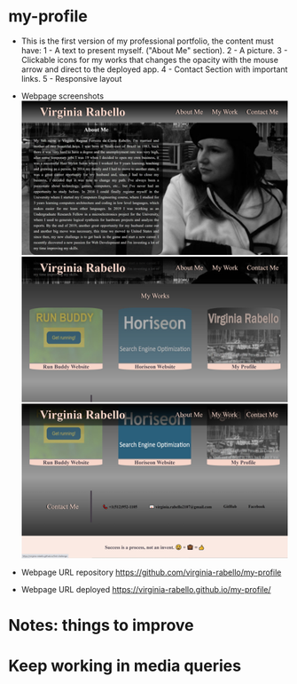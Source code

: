 # my-profile

* This is the first version of my professional portfolio, the content must have:
    1 - A text to present myself. ("About Me" section).
    2 - A picture. 
    3 - Clickable icons for my works that changes the opacity with the mouse arrow and direct to the deployed app.
    4 - Contact Section with important links.
    5 - Responsive layout

* Webpage screenshots 
![A screenshot of the "About Me + header"](https://github.com/virginia-rabello/my-profile/blob/main/assets/images/screen-shot1.jpg)
![A screenshot of the "Works" section](https://github.com/virginia-rabello/my-profile/blob/main/assets/images/screen-shot2.jpg)
![A screenshot of the "Contact + Footer"](https://github.com/virginia-rabello/my-profile/blob/main/assets/images/screen-shot3.jpg)

* Webpage URL repository
https://github.com/virginia-rabello/my-profile

* Webpage URL deployed
https://virginia-rabello.github.io/my-profile/

# Notes: things to improve
# Keep working in media queries

